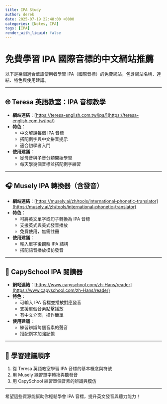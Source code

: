```yaml
---
title: IPA Study
author: derek
date: 2025-07-19 22:48:00 +0800
categories: [Notes, IPA]
tags: [IPA]
render_with_liquid: false
---
```


# 免費學習 IPA 國際音標的中文網站推薦

以下是幾個適合華語使用者學習 IPA（國際音標）的免費網站，包含網站名稱、連結、特色與使用建議。

---

## 🌐 Teresa 英語教室：IPA 音標教學

- **網站連結**：[https://teresa-english.com.tw/ipa/](https://teresa-english.com.tw/ipa/)
- **特色**：
  - 中文解說每個 IPA 音標
  - 搭配例字與中文拼音提示
  - 適合初學者入門
- **使用建議**：
  - 從母音與子音分類開始學習
  - 每天學幾個音標並搭配例字練習

---

## 🎧 Musely IPA 轉換器（含發音）

- **網站連結**：[https://musely.ai/zh/tools/international-phonetic-translator](https://musely.ai/zh/tools/international-phonetic-translator)
- **特色**：
  - 可將英文單字或句子轉換為 IPA 音標
  - 支援英式與美式發音播放
  - 免費使用，無需註冊
- **使用建議**：
  - 輸入單字後觀察 IPA 結構
  - 搭配語音播放模仿發音

---

## 📖 CapySchool IPA 閱讀器

- **網站連結**：[https://www.capyschool.com/zh-Hans/reader](https://www.capyschool.com/zh-Hans/reader)
- **特色**：
  - 可輸入 IPA 音標並播放對應發音
  - 支援單個音素點擊播放
  - 有中文介面，操作簡單
- **使用建議**：
  - 練習辨識每個音素的聲音
  - 搭配例字加強記憶

---

## 📌 學習建議順序

1. 從 Teresa 英語教室學習 IPA 音標的基本概念與符號
2. 用 Musely 練習單字轉換與聽發音
3. 用 CapySchool 練習單個音素的辨識與模仿

---

希望這些資源能幫助你輕鬆學會 IPA 音標，提升英文發音與聽力能力！
